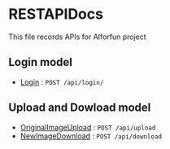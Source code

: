# RESTAPIDocs 

This file records APIs for AIforfun project

## Login model

* [Login](login.md) : `POST /api/login/`

## Upload  and Dowload model

* [OriginalImageUpload](imageupload.md) : `POST /api/upload`
* [NewImageDownload](imagedownload.md) : `POST /api/download`